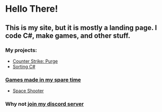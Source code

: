 # Hello There!
## This is my site, but it is mostly a landing page. I code C#, make games, and other stuff.
### My projects:
- [Counter Strike: Purge](CSPurge)
- [Sorting C#](sortingCsharp)
### [Games made in my spare time](https://yellowsink.itch.io)
- [Space Shooter](https://yellowsink.itch.io/space-shooter)
### Why not [join my discord server](https://discord.gg/9ZXzEGd)
